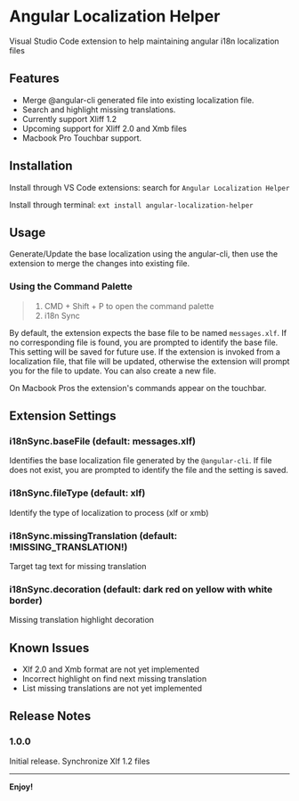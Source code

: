 # Angular Localization Helper

Visual Studio Code extension to help maintaining angular i18n localization files

## Features

* Merge @angular-cli generated file into existing localization file.
* Search and highlight missing translations.
* Currently support Xliff 1.2
* Upcoming support for Xliff 2.0 and Xmb files
* Macbook Pro Touchbar support.

## Installation

Install through VS Code extensions: search for `Angular Localization Helper`

Install through terminal: `ext install angular-localization-helper`

## Usage

Generate/Update the base localization using the angular-cli, then use the extension to merge the changes into existing file.

### Using the Command Palette

> 1.  CMD + Shift + P to open the command palette
> 2.  i18n Sync

By default, the extension expects the base file to be named `messages.xlf`. If no corresponding file is found, you are prompted to identify the base file. This setting will be saved for future use. If the extension is invoked from a localization file, that file will be updated, otherwise the extension will prompt you for the file to update. You can also create a new file.

On Macbook Pros the extension's commands appear on the touchbar.

## Extension Settings

### i18nSync.baseFile (default: messages.xlf)

Identifies the base localization file generated by the `@angular-cli`. If file does not exist, you are prompted to identify the file and the setting is saved.

### i18nSync.fileType (default: xlf)

Identify the type of localization to process (xlf or xmb)

### i18nSync.missingTranslation (default: !MISSING_TRANSLATION!)

Target tag text for missing translation

### i18nSync.decoration (default: dark red on yellow with white border)

Missing translation highlight decoration

## Known Issues

* Xlf 2.0 and Xmb format are not yet implemented
* Incorrect highlight on find next missing translation
* List missing translations are not yet implemented

## Release Notes

### 1.0.0

Initial release. Synchronize Xlf 1.2 files

---

**Enjoy!**
